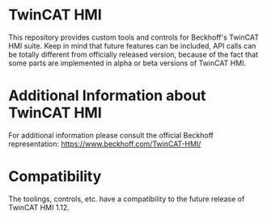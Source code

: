 # TwinCAT HMI

This repository provides custom tools and controls for Beckhoff's TwinCAT HMI suite. Keep in mind that future features can be included, API calls can be totally different from officially released version, because of the fact that some parts are implemented in alpha or beta versions of TwinCAT HMI. 

# Additional Information about TwinCAT HMI

For additional information please consult the official Beckhoff representation: https://www.beckhoff.com/TwinCAT-HMI/

# Compatibility 

The toolings, controls, etc. have a compatibility to the future release of TwinCAT HMI 1.12.

